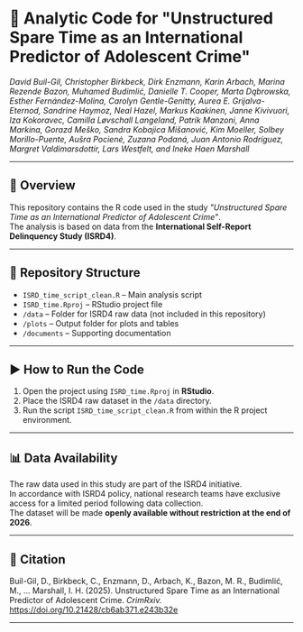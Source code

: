 # 🧾 Analytic Code for "Unstructured Spare Time as an International Predictor of Adolescent Crime"

*David Buil-Gil, Christopher Birkbeck, Dirk Enzmann, Karin Arbach, Marina Rezende Bazon, Muhamed Budimlić, Danielle T. Cooper, Marta Dąbrowska, Esther Fernández-Molina, Carolyn Gentle-Genitty, Aurea E. Grijalva-Eternod, Sandrine Haymoz, Neal Hazel, Markus Kaakinen, Janne Kivivuori, Iza Kokoravec, Camilla Løvschall Langeland, Patrik Manzoni, Anna Markina, Gorazd Meško, Sandra Kobajica Mišanović, Kim Moeller, Solbey Morillo-Puente, Aušra Pocienė, Zuzana Podaná, Juan Antonio Rodríguez, Margret Valdimarsdottir, Lars Westfelt, and Ineke Haen Marshall*

---

## 📄 Overview

This repository contains the R code used in the study *"Unstructured Spare Time as an International Predictor of Adolescent Crime"*.  
The analysis is based on data from the **International Self-Report Delinquency Study (ISRD4)**.

---

## 📁 Repository Structure

- `ISRD_time_script_clean.R` – Main analysis script  
- `ISRD_time.Rproj` – RStudio project file  
- `/data` – Folder for ISRD4 raw data (not included in this repository)  
- `/plots` – Output folder for plots and tables  
- `/documents` – Supporting documentation

---

## ▶️ How to Run the Code

1. Open the project using `ISRD_time.Rproj` in **RStudio**.  
2. Place the ISRD4 raw dataset in the `/data` directory.  
3. Run the script `ISRD_time_script_clean.R` from within the R project environment.

---

## 📊 Data Availability

The raw data used in this study are part of the ISRD4 initiative.  
In accordance with ISRD4 policy, national research teams have exclusive access for a limited period following data collection.  
The dataset will be made **openly available without restriction at the end of 2026**.

---

## 📌 Citation

Buil-Gil, D., Birkbeck, C., Enzmann, D., Arbach, K., Bazon, M. R., Budimlić, M., … Marshall, I. H. (2025). Unstructured Spare Time as an International Predictor of Adolescent Crime. *CrimRxiv.* https://doi.org/10.21428/cb6ab371.e243b32e


---

